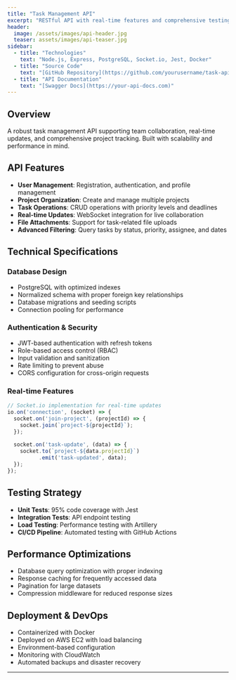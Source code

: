 ```yaml
---
title: "Task Management API"
excerpt: "RESTful API with real-time features and comprehensive testing suite"
header:
  image: /assets/images/api-header.jpg
  teaser: assets/images/api-teaser.jpg
sidebar:
  - title: "Technologies"
    text: "Node.js, Express, PostgreSQL, Socket.io, Jest, Docker"
  - title: "Source Code"
    text: "[GitHub Repository](https://github.com/yourusername/task-api)"
  - title: "API Documentation"
    text: "[Swagger Docs](https://your-api-docs.com)"
---
```


## Overview

A robust task management API supporting team collaboration, real-time updates, and comprehensive project tracking. Built with scalability and performance in mind.

## API Features

- **User Management**: Registration, authentication, and profile management
- **Project Organization**: Create and manage multiple projects
- **Task Operations**: CRUD operations with priority levels and deadlines
- **Real-time Updates**: WebSocket integration for live collaboration
- **File Attachments**: Support for task-related file uploads
- **Advanced Filtering**: Query tasks by status, priority, assignee, and dates

## Technical Specifications

### Database Design
- PostgreSQL with optimized indexes
- Normalized schema with proper foreign key relationships
- Database migrations and seeding scripts
- Connection pooling for performance

### Authentication & Security
- JWT-based authentication with refresh tokens
- Role-based access control (RBAC)
- Input validation and sanitization
- Rate limiting to prevent abuse
- CORS configuration for cross-origin requests

### Real-time Features
```javascript
// Socket.io implementation for real-time updates
io.on('connection', (socket) => {
  socket.on('join-project', (projectId) => {
    socket.join(`project-${projectId}`);
  });
  
  socket.on('task-update', (data) => {
    socket.to(`project-${data.projectId}`)
          .emit('task-updated', data);
  });
});
```

## Testing Strategy

- **Unit Tests**: 95% code coverage with Jest
- **Integration Tests**: API endpoint testing
- **Load Testing**: Performance testing with Artillery
- **CI/CD Pipeline**: Automated testing with GitHub Actions

## Performance Optimizations

- Database query optimization with proper indexing
- Response caching for frequently accessed data
- Pagination for large datasets
- Compression middleware for reduced response sizes

## Deployment & DevOps

- Containerized with Docker
- Deployed on AWS EC2 with load balancing
- Environment-based configuration
- Monitoring with CloudWatch
- Automated backups and disaster recovery

---